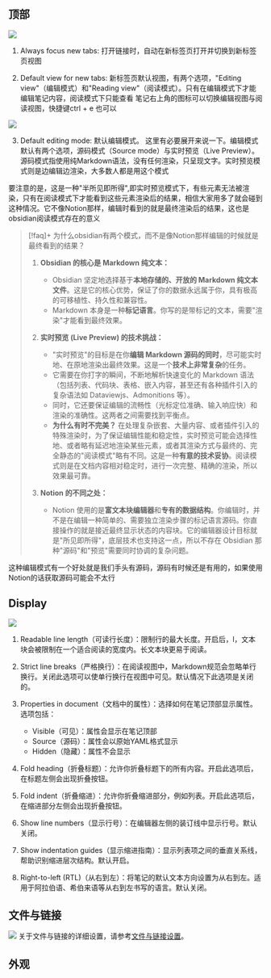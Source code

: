 ## 顶部
![](Pasted%20image%2020250505223758.png)

1. Always focus new tabs: 打开链接时，自动在新标签页打开并切换到新标签页视图

2. Default view for new tabs: 新标签页默认视图，有两个选项，"Editing view"（编辑模式）和"Reading view"（阅读模式）。只有在编辑模式下才能编辑笔记内容，阅读模式下只能查看
笔记右上角的图标可以切换编辑视图与阅读视图，快捷键ctrl + e 也可以

![](Pasted%20image%2020250505230537.png)

3. Default editing mode: 默认编辑模式。
这里有必要展开来说一下。编辑模式默认有两个选项，源码模式（Source mode）与实时预览（Live Preview）。源码模式指使用纯Markdown语法，没有任何渲染，只呈现文字。实时预览模式则是边编辑边渲染，大多数人都是用这个模式

要注意的是，这是一种"半所见即所得",即实时预览模式下，有些元素无法被渲染，只有在阅读模式下才能看到这些元素渲染后的结果，相信大家用多了就会碰到这种情况。它不像Notion那样，编辑时看到的就是最终渲染后的结果，这也是obsidian阅读模式存在的意义

> [!faq]+ 为什么obsidian有两个模式，而不是像Notion那样编辑的时候就是最终看到的结果？
> 
> 1.  **Obsidian 的核心是 Markdown 纯文本：**
>     * Obsidian 坚定地选择基于**本地存储的、开放的 Markdown 纯文本文件**。这是它的核心优势，保证了你的数据永远属于你，具有极高的可移植性、持久性和兼容性。
>     * Markdown 本身是一种**标记语言**。你写的是带标记的文本，需要"渲染"才能看到最终效果。
> 
> 2.  **实时预览 (Live Preview) 的技术挑战：**
>     * "实时预览"的目标是在你**编辑 Markdown 源码的同时**，尽可能实时地、在原地渲染出最终效果。这是一个**技术上非常复杂**的任务。
>     * 它需要在你打字的瞬间，不断地解析快速变化的 Markdown 语法（包括列表、代码块、表格、嵌入内容，甚至还有各种插件引入的复杂语法如 Dataviewjs、Admonitions 等）。
>     * 同时，它还要保证编辑的流畅性（光标定位准确、输入响应快）和渲染的准确性。这两者之间需要找到平衡点。
>     * **为什么有时不完美？** 在处理复杂嵌套、大量内容、或者插件引入的特殊渲染时，为了保证编辑性能和稳定性，实时预览可能会选择性地、或者略有延迟地渲染某些元素，或者其渲染方式与最终的、完全静态的"阅读模式"略有不同。这是一种**有意的技术妥协**。阅读模式则是在文档内容相对稳定时，进行一次完整、精确的渲染，所以效果最可靠。
> 
> 3.  **Notion 的不同之处：**
>     * Notion 使用的是**富文本块编辑器**和**专有的数据结构**。你编辑时，并不是在编辑一种简单的、需要独立渲染步骤的标记语言源码。你直接操作的就是接近最终显示状态的内容块。它的编辑器设计目标就是"所见即所得"，底层技术也支持这一点，所以不存在 Obsidian 那种"源码"和"预览"需要同时协调的复杂问题。

这种编辑模式有一个好处就是我们手头有源码，源码有时候还是有用的，如果使用Notion的话获取源码可能会不太行

## Display
![](Pasted%20image%2020250505232249.png)
1. Readable line length（可读行长度）：限制行的最大长度。开启后，l，文本块会被限制在一个适合阅读的宽度内。长文本块更易于阅读。

2. Strict line breaks（严格换行）：在阅读视图中，Markdown规范会忽略单行换行。关闭此选项可以使单行换行在视图中可见。默认情况下此选项是关闭的。

3. Properties in document（文档中的属性）：选择如何在笔记顶部显示属性。选项包括：
   - Visible（可见）：属性会显示在笔记顶部
   - Source（源码）：属性会以原始YAML格式显示
   - Hidden（隐藏）：属性不会显示

4. Fold heading（折叠标题）：允许你折叠标题下的所有内容。开启此选项后，在标题左侧会出现折叠按钮。

5. Fold indent（折叠缩进）：允许你折叠缩进部分，例如列表。开启此选项后，在缩进部分左侧会出现折叠按钮。

6. Show line numbers（显示行号）：在编辑器左侧的装订线中显示行号。默认关闭。

7. Show indentation guides（显示缩进指南）：显示列表项之间的垂直关系线，帮助识别缩进层次结构。默认开启。

8. Right-to-left (RTL)（从右到左）：将笔记的默认文本方向设置为从右到左。适用于阿拉伯语、希伯来语等从右到左书写的语言。默认关闭。

## 文件与链接
![](Pasted%20image%2020250505232249.png)
关于文件与链接的详细设置，请参考[文件与链接设置](Files%20and%20links.md)。

## 外观